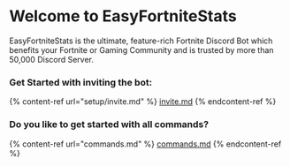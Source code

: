 # Welcome to EasyFortniteStats

EasyFortniteStats is the ultimate, feature-rich Fortnite Discord Bot which benefits your Fortnite or Gaming Community and is trusted by more than 50,000 Discord Server.

### Get Started with inviting the bot:

{% content-ref url="setup/invite.md" %}
[invite.md](setup/invite.md)
{% endcontent-ref %}

### Do you like to get started with all commands?

{% content-ref url="commands.md" %}
[commands.md](commands.md)
{% endcontent-ref %}

